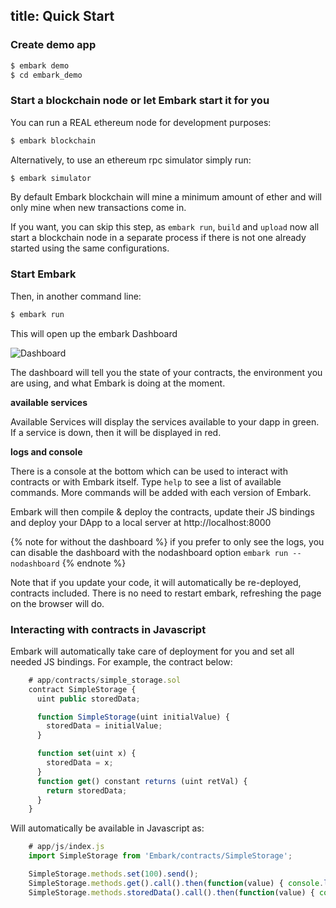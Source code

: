 title: Quick Start
---

### Create demo app

```Bash
$ embark demo
$ cd embark_demo
```

### Start a blockchain node or let Embark start it for you

You can run a REAL ethereum node for development purposes:

```Bash
$ embark blockchain
```

Alternatively, to use an ethereum rpc simulator simply run:

```Bash
$ embark simulator
```

By default Embark blockchain will mine a minimum amount of ether and will only mine when new transactions come in.


If you want, you can skip this step, as `embark run`, `build` and `upload` now all start a blockchain node in a separate process if there is not one already started using the same configurations. 

### Start Embark

Then, in another command line:

```Bash
$ embark run
```

This will open up the embark Dashboard

![Dashboard](http://i.imgur.com/s4OQZpu.jpg)

The dashboard will tell you the state of your contracts, the environment you are using, and what Embark is doing at the moment.

**available services**

Available Services will display the services available to your dapp in green. If a service is down, then it will be displayed in red.

**logs and console**

There is a console at the bottom which can be used to interact with contracts or with Embark itself. Type ``help`` to see a list of available commands.  More commands will be added with each version of Embark.

Embark will then compile & deploy the contracts, update their JS bindings and deploy your DApp to a local server at http://localhost:8000

{% note for without the dashboard %}
if you prefer to only see the logs, you can disable the dashboard with the nodashboard option ``embark run --nodashboard``
{% endnote %}

Note that if you update your code, it will automatically be re-deployed, contracts included. There is no need to restart embark, refreshing the page on the browser will do.

### Interacting with contracts in Javascript

Embark will automatically take care of deployment for you and set all
needed JS bindings. For example, the contract below:

```Javascript
    # app/contracts/simple_storage.sol
    contract SimpleStorage {
      uint public storedData;

      function SimpleStorage(uint initialValue) {
        storedData = initialValue;
      }

      function set(uint x) {
        storedData = x;
      }
      function get() constant returns (uint retVal) {
        return storedData;
      }
    }
```

Will automatically be available in Javascript as:

```Javascript
    # app/js/index.js
    import SimpleStorage from 'Embark/contracts/SimpleStorage';

    SimpleStorage.methods.set(100).send();
    SimpleStorage.methods.get().call().then(function(value) { console.log(value) });
    SimpleStorage.methods.storedData().call().then(function(value) { console.log(value) });
```

